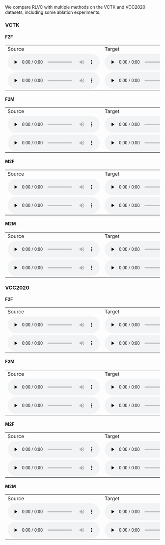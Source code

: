 We compare RLVC with multiple methods on the VCTK and VCC2020 datasets, including some ablation experiments.
### VCTK
#### F2F
<table style="width: 100%; border-collapse: collapse;">
   <tr>
      <td>Source</td>
      <td>Target</td>
      <td>AdaINVC</td>
      <td>AgaINVC</td>
      <td>MediumVC</td>
     <td>FragmentVC</td>
     <td>YourTTS</td>
     <td>DiffVC</td>
     <td>RLVCwAdaIN</td>
      <td>RLVCwCAIN</td>
      <td>RLVCwoSCD</td>
      <td>RLVCwoSD</td>
  </tr>
   <tr>
      <td><audio id="audio" controls="" preload="none"> <source id="V1_s" src="samples/VCTK/f2f/1/p264_045.wav"> </audio></td>
      <td><audio id="audio" controls="" preload="none"> <source id="V1_t" src="samples/VCTK/f2f/1/p225_039.wav"> </audio></td>
      <td><audio id="audio" controls="" preload="none"> <source id="V1_A" src="samples/VCTK/f2f/1/AdaINVC_p264_045TOp225_039.wav"> </audio></td>
      <td><audio id="audio" controls="" preload="none"> <source id="V1_B" src="samples/VCTK/f2f/1/AgaINVC_p264_045TOp225_039.wav"> </audio></td>
      <td><audio id="audio" controls="" preload="none"> <source id="V1_C" src="samples/VCTK/f2f/1/MediumVC_p264_045TOp225_039.wav"> </audio></td>
      <td><audio id="audio" controls="" preload="none"> <source id="V1_D" src="samples/VCTK/f2f/1/FragmentVC_p264_045TOp225_039.wav"> </audio></td>
      <td><audio id="audio" controls="" preload="none"> <source id="V1_E" src="samples/VCTK/f2f/1/YourTTS_p264_045TOp225_039.wav"> </audio></td>
      <td><audio id="audio" controls="" preload="none"> <source id="V1_F" src="samples/VCTK/f2f/1/DiffVC_p264_045TOp225_039.wav"> </audio></td>
      <td><audio id="audio" controls="" preload="none"> <source id="V1_G" src="samples/VCTK/f2f/1/RLVCwAdaIN_p264_045TOp225_039.wav"> </audio></td>
      <td><audio id="audio" controls="" preload="none"> <source id="V1_H" src="samples/VCTK/f2f/1/RLVCwCAIN_p264_045TOp225_039.wav"> </audio></td>
      <td><audio id="audio" controls="" preload="none"> <source id="V1_I" src="samples/VCTK/f2f/1/RLVCwoSCD_p264_045TOp225_039.wav"> </audio></td>
      <td><audio id="audio" controls="" preload="none"> <source id="V1_J" src="samples/VCTK/f2f/1/RLVCwoSD_p264_045TOp225_039.wav"> </audio></td>
   </tr>
  
  <tr>
      <td><audio id="audio" controls="" preload="none"> <source id="V1_s" src="samples/VCTK/f2f/2/p329_009.wav"> </audio></td>
      <td><audio id="audio" controls="" preload="none"> <source id="V1_t" src="samples/VCTK/f2f/2/p225_030.wav"> </audio></td>
      <td><audio id="audio" controls="" preload="none"> <source id="V1_A" src="samples/VCTK/f2f/2/AdaINVC_p329_009TOp225_030.wav"> </audio></td>
      <td><audio id="audio" controls="" preload="none"> <source id="V1_B" src="samples/VCTK/f2f/2/AgaINVC_p329_009TOp225_030.wav"> </audio></td>
      <td><audio id="audio" controls="" preload="none"> <source id="V1_C" src="samples/VCTK/f2f/2/MediumVC_p329_009TOp225_030.wav"> </audio></td>
      <td><audio id="audio" controls="" preload="none"> <source id="V1_D" src="samples/VCTK/f2f/2/FragmentVC_p329_009TOp225_030.wav"> </audio></td>
      <td><audio id="audio" controls="" preload="none"> <source id="V1_E" src="samples/VCTK/f2f/2/YourTTS_p329_009TOp225_030.wav"> </audio></td>
      <td><audio id="audio" controls="" preload="none"> <source id="V1_F" src="samples/VCTK/f2f/2/DiffVC_p329_009TOp225_030.wav"> </audio></td>
      <td><audio id="audio" controls="" preload="none"> <source id="V1_G" src="samples/VCTK/f2f/2/RLVCwAdaIN_p329_009TOp225_030.wav"> </audio></td>
      <td><audio id="audio" controls="" preload="none"> <source id="V1_H" src="samples/VCTK/f2f/2/RLVCwCAIN_p329_009TOp225_030.wav"> </audio></td>
      <td><audio id="audio" controls="" preload="none"> <source id="V1_I" src="samples/VCTK/f2f/2/RLVCwoSCD_p329_009TOp225_030.wav"> </audio></td>
      <td><audio id="audio" controls="" preload="none"> <source id="V1_J" src="samples/VCTK/f2f/2/RLVCwoSD_p329_009TOp225_030.wav"> </audio></td>
   </tr>
  
</table>

#### F2M
<table style="width: 100%; border-collapse: collapse;">
   <tr>
      <td>Source</td>
      <td>Target</td>
      <td>AdaINVC</td>
      <td>AgaINVC</td>
      <td>MediumVC</td>
     <td>FragmentVC</td>
     <td>YourTTS</td>
     <td>DiffVC</td>
     <td>RLVCwAdaIN</td>
      <td>RLVCwCAIN</td>
      <td>RLVCwoSCD</td>
      <td>RLVCwoSD</td>
  </tr>
   <tr>
      <td><audio id="audio" controls="" preload="none"> <source id="V1_s" src="samples/VCTK/f2m/1/p234_003.wav"> </audio></td>
      <td><audio id="audio" controls="" preload="none"> <source id="V1_t" src="samples/VCTK/f2m/1/p245_038.wav"> </audio></td>
      <td><audio id="audio" controls="" preload="none"> <source id="V1_A" src="samples/VCTK/f2m/1/AdaINVC_p234_003TOp245_038.wav"> </audio></td>
      <td><audio id="audio" controls="" preload="none"> <source id="V1_B" src="samples/VCTK/f2m/1/AgaINVC_p234_003TOp245_038.wav"> </audio></td>
      <td><audio id="audio" controls="" preload="none"> <source id="V1_C" src="samples/VCTK/f2m/1/MediumVC_p234_003TOp245_038.wav"> </audio></td>
      <td><audio id="audio" controls="" preload="none"> <source id="V1_D" src="samples/VCTK/f2m/1/FragmentVC_p234_003TOp245_038.wav"> </audio></td>
      <td><audio id="audio" controls="" preload="none"> <source id="V1_E" src="samples/VCTK/f2m/1/YourTTS_p234_003TOp245_038.wav"> </audio></td>
      <td><audio id="audio" controls="" preload="none"> <source id="V1_F" src="samples/VCTK/f2m/1/DiffVC_p234_003TOp245_038.wav"> </audio></td>
      <td><audio id="audio" controls="" preload="none"> <source id="V1_G" src="samples/VCTK/f2m/1/RLVCwAdaIN_p234_003TOp245_038.wav"> </audio></td>
      <td><audio id="audio" controls="" preload="none"> <source id="V1_H" src="samples/VCTK/f2m/1/RLVCwCAIN_p234_003TOp245_038.wav"> </audio></td>
      <td><audio id="audio" controls="" preload="none"> <source id="V1_I" src="samples/VCTK/f2m/1/RLVCwoSCD_p234_003TOp245_038.wav"> </audio></td>
      <td><audio id="audio" controls="" preload="none"> <source id="V1_J" src="samples/VCTK/f2m/1/RLVCwoSD_p234_003TOp245_038.wav"> </audio></td>
   </tr>
  
  <tr>
      <td><audio id="audio" controls="" preload="none"> <source id="V1_s" src="samples/VCTK/f2m/2/p239_018.wav"> </audio></td>
      <td><audio id="audio" controls="" preload="none"> <source id="V1_t" src="samples/VCTK/f2m/2/p237_006.wav"> </audio></td>
      <td><audio id="audio" controls="" preload="none"> <source id="V1_A" src="samples/VCTK/f2m/2/AdaINVC_p239_018TOp237_006.wav"> </audio></td>
      <td><audio id="audio" controls="" preload="none"> <source id="V1_B" src="samples/VCTK/f2m/2/AgaINVC_p239_018TOp237_006.wav"> </audio></td>
      <td><audio id="audio" controls="" preload="none"> <source id="V1_C" src="samples/VCTK/f2m/2/MediumVC_p239_018TOp237_006.wav"> </audio></td>
      <td><audio id="audio" controls="" preload="none"> <source id="V1_D" src="samples/VCTK/f2m/2/FragmentVC_p239_018TOp237_006.wav"> </audio></td>
      <td><audio id="audio" controls="" preload="none"> <source id="V1_E" src="samples/VCTK/f2m/2/YourTTS_p239_018TOp237_006.wav"> </audio></td>
      <td><audio id="audio" controls="" preload="none"> <source id="V1_F" src="samples/VCTK/f2m/2/DiffVC_p239_018TOp237_006.wav"> </audio></td>
      <td><audio id="audio" controls="" preload="none"> <source id="V1_G" src="samples/VCTK/f2m/2/RLVCwAdaIN_p239_018TOp237_006.wav"> </audio></td>
      <td><audio id="audio" controls="" preload="none"> <source id="V1_H" src="samples/VCTK/f2m/2/RLVCwCAIN_p239_018TOp237_006.wav"> </audio></td>
      <td><audio id="audio" controls="" preload="none"> <source id="V1_I" src="samples/VCTK/f2m/2/RLVCwoSCD_p239_018TOp237_006.wav"> </audio></td>
      <td><audio id="audio" controls="" preload="none"> <source id="V1_J" src="samples/VCTK/f2m/2/RLVCwoSD_p239_018TOp237_006.wav"> </audio></td>
   </tr>
</table>

#### M2F
<table style="width: 100%; border-collapse: collapse;">
   <tr>
      <td>Source</td>
      <td>Target</td>
      <td>AdaINVC</td>
      <td>AgaINVC</td>
      <td>MediumVC</td>
     <td>FragmentVC</td>
     <td>YourTTS</td>
     <td>DiffVC</td>
     <td>RLVCwAdaIN</td>
      <td>RLVCwCAIN</td>
      <td>RLVCwoSCD</td>
      <td>RLVCwoSD</td>
  </tr>
   <tr>
      <td><audio id="audio" controls="" preload="none"> <source id="V1_s" src="samples/VCTK/m2f/1/p245_018.wav"> </audio></td>
      <td><audio id="audio" controls="" preload="none"> <source id="V1_t" src="samples/VCTK/m2f/1/p239_001.wav"> </audio></td>
      <td><audio id="audio" controls="" preload="none"> <source id="V1_A" src="samples/VCTK/m2f/1/AdaINVC_p245_018TOp239_001.wav"> </audio></td>
      <td><audio id="audio" controls="" preload="none"> <source id="V1_B" src="samples/VCTK/m2f/1/AgaINVC_p245_018TOp239_001.wav"> </audio></td>
      <td><audio id="audio" controls="" preload="none"> <source id="V1_C" src="samples/VCTK/m2f/1/MediumVC_p245_018TOp239_001.wav"> </audio></td>
      <td><audio id="audio" controls="" preload="none"> <source id="V1_D" src="samples/VCTK/m2f/1/FragmentVC_p245_018TOp239_001.wav"> </audio></td>
      <td><audio id="audio" controls="" preload="none"> <source id="V1_E" src="samples/VCTK/m2f/1/YourTTS_p245_018TOp239_001.wav"> </audio></td>
      <td><audio id="audio" controls="" preload="none"> <source id="V1_F" src="samples/VCTK/m2f/1/DiffVC_p245_018TOp239_001.wav"> </audio></td>
      <td><audio id="audio" controls="" preload="none"> <source id="V1_G" src="samples/VCTK/m2f/1/RLVCwAdaIN_p245_018TOp239_001.wav"> </audio></td>
      <td><audio id="audio" controls="" preload="none"> <source id="V1_H" src="samples/VCTK/m2f/1/RLVCwCAIN_p245_018TOp239_001.wav"> </audio></td>
      <td><audio id="audio" controls="" preload="none"> <source id="V1_I" src="samples/VCTK/m2f/1/RLVCwoSCD_p245_018TOp239_001.wav"> </audio></td>
      <td><audio id="audio" controls="" preload="none"> <source id="V1_J" src="samples/VCTK/m2f/1/RLVCwoSD_p245_018TOp239_001.wav"> </audio></td>
   </tr>
  
  <tr>
      <td><audio id="audio" controls="" preload="none"> <source id="V1_s" src="samples/VCTK/m2f/2/p245_062.wav"> </audio></td>
      <td><audio id="audio" controls="" preload="none"> <source id="V1_t" src="samples/VCTK/m2f/2/p240_005.wav"> </audio></td>
      <td><audio id="audio" controls="" preload="none"> <source id="V1_A" src="samples/VCTK/m2f/2/AdaINVC_p245_062TOp240_005.wav"> </audio></td>
      <td><audio id="audio" controls="" preload="none"> <source id="V1_B" src="samples/VCTK/m2f/2/AgaINVC_p245_062TOp240_005.wav"> </audio></td>
      <td><audio id="audio" controls="" preload="none"> <source id="V1_C" src="samples/VCTK/m2f/2/MediumVC_p245_062TOp240_005.wav"> </audio></td>
      <td><audio id="audio" controls="" preload="none"> <source id="V1_D" src="samples/VCTK/m2f/2/FragmentVC_p245_062TOp240_005.wav"> </audio></td>
      <td><audio id="audio" controls="" preload="none"> <source id="V1_E" src="samples/VCTK/m2f/2/YourTTS_p245_062TOp240_005.wav"> </audio></td>
      <td><audio id="audio" controls="" preload="none"> <source id="V1_F" src="samples/VCTK/m2f/2/DiffVC_p245_062TOp240_005.wav"> </audio></td>
      <td><audio id="audio" controls="" preload="none"> <source id="V1_G" src="samples/VCTK/m2f/2/RLVCwAdaIN_p245_062TOp240_005.wav"> </audio></td>
      <td><audio id="audio" controls="" preload="none"> <source id="V1_H" src="samples/VCTK/m2f/2/RLVCwCAIN_p245_062TOp240_005.wav"> </audio></td>
      <td><audio id="audio" controls="" preload="none"> <source id="V1_I" src="samples/VCTK/m2f/2/RLVCwoSCD_p245_062TOp240_005.wav"> </audio></td>
      <td><audio id="audio" controls="" preload="none"> <source id="V1_J" src="samples/VCTK/m2f/2/RLVCwoSD_p245_062TOp240_005.wav"> </audio></td>
   </tr>
</table>

#### M2M
<table style="width: 100%; border-collapse: collapse;">
   <tr>
      <td>Source</td>
      <td>Target</td>
      <td>AdaINVC</td>
      <td>AgaINVC</td>
      <td>MediumVC</td>
     <td>FragmentVC</td>
     <td>YourTTS</td>
     <td>DiffVC</td>
     <td>RLVCwAdaIN</td>
      <td>RLVCwCAIN</td>
      <td>RLVCwoSCD</td>
      <td>RLVCwoSD</td>
  </tr>
   <tr>
      <td><audio id="audio" controls="" preload="none"> <source id="V1_s" src="samples/VCTK/m2m/1/p226_018.wav"> </audio></td>
      <td><audio id="audio" controls="" preload="none"> <source id="V1_t" src="samples/VCTK/m2m/1/p237_010.wav"> </audio></td>
      <td><audio id="audio" controls="" preload="none"> <source id="V1_A" src="samples/VCTK/m2m/1/AdaINVC_p226_018TOp237_010.wav"> </audio></td>
      <td><audio id="audio" controls="" preload="none"> <source id="V1_B" src="samples/VCTK/m2m/1/AgaINVC_p226_018TOp237_010.wav"> </audio></td>
      <td><audio id="audio" controls="" preload="none"> <source id="V1_C" src="samples/VCTK/m2m/1/MediumVC_p226_018TOp237_010.wav"> </audio></td>
      <td><audio id="audio" controls="" preload="none"> <source id="V1_D" src="samples/VCTK/m2m/1/FragmentVC_p226_018TOp237_010.wav"> </audio></td>
      <td><audio id="audio" controls="" preload="none"> <source id="V1_E" src="samples/VCTK/m2m/1/YourTTS_p226_018TOp237_010.wav"> </audio></td>
      <td><audio id="audio" controls="" preload="none"> <source id="V1_F" src="samples/VCTK/m2m/1/DiffVC_p226_018TOp237_010.wav"> </audio></td>
      <td><audio id="audio" controls="" preload="none"> <source id="V1_G" src="samples/VCTK/m2m/1/RLVCwAdaIN_p226_018TOp237_010.wav"> </audio></td>
      <td><audio id="audio" controls="" preload="none"> <source id="V1_H" src="samples/VCTK/m2m/1/RLVCwCAIN_p226_018TOp237_010.wav"> </audio></td>
      <td><audio id="audio" controls="" preload="none"> <source id="V1_I" src="samples/VCTK/m2m/1/RLVCwoSCD_p226_018TOp237_010.wav"> </audio></td>
      <td><audio id="audio" controls="" preload="none"> <source id="V1_J" src="samples/VCTK/m2m/1/RLVCwoSD_p226_018TOp237_010.wav"> </audio></td>
   </tr>
  
  <tr>
      <td><audio id="audio" controls="" preload="none"> <source id="V1_s" src="samples/VCTK/m2m/2/p237_020.wav"> </audio></td>
      <td><audio id="audio" controls="" preload="none"> <source id="V1_t" src="samples/VCTK/m2m/2/p252_003.wav"> </audio></td>
      <td><audio id="audio" controls="" preload="none"> <source id="V1_A" src="samples/VCTK/m2m/2/AdaINVC_p237_020TOp252_003.wav"> </audio></td>
      <td><audio id="audio" controls="" preload="none"> <source id="V1_B" src="samples/VCTK/m2m/2/AgaINVC_p237_020TOp252_003.wav"> </audio></td>
      <td><audio id="audio" controls="" preload="none"> <source id="V1_C" src="samples/VCTK/m2m/2/MediumVC_p237_020TOp252_003.wav"> </audio></td>
      <td><audio id="audio" controls="" preload="none"> <source id="V1_D" src="samples/VCTK/m2m/2/FragmentVC_p237_020TOp252_003.wav"> </audio></td>
      <td><audio id="audio" controls="" preload="none"> <source id="V1_E" src="samples/VCTK/m2m/2/YourTTS_p237_020TOp252_003.wav"> </audio></td>
      <td><audio id="audio" controls="" preload="none"> <source id="V1_F" src="samples/VCTK/m2m/2/DiffVC_p237_020TOp252_003.wav"> </audio></td>
      <td><audio id="audio" controls="" preload="none"> <source id="V1_G" src="samples/VCTK/m2m/2/RLVCwAdaIN_p237_020TOp252_003.wav"> </audio></td>
      <td><audio id="audio" controls="" preload="none"> <source id="V1_H" src="samples/VCTK/m2m/2/RLVCwCAIN_p237_020TOp252_003.wav"> </audio></td>
      <td><audio id="audio" controls="" preload="none"> <source id="V1_I" src="samples/VCTK/m2m/2/RLVCwoSCD_p237_020TOp252_003.wav"> </audio></td>
      <td><audio id="audio" controls="" preload="none"> <source id="V1_J" src="samples/VCTK/m2m/2/RLVCwoSD_p237_020TOp252_003.wav"> </audio></td>
   </tr>
</table>


### VCC2020
#### F2F
<table style="width: 100%; border-collapse: collapse;">
   <tr>
      <td>Source</td>
      <td>Target</td>
      <td>AdaINVC</td>
      <td>AgaINVC</td>
      <td>MediumVC</td>
     <td>FragmentVC</td>
     <td>YourTTS</td>
     <td>DiffVC</td>
     <td>RLVCwAdaIN</td>
      <td>RLVCwCAIN</td>
      <td>RLVCwoSCD</td>
      <td>RLVCwoSD</td>
  </tr>
   <tr>
      <td><audio id="audio" controls="" preload="none"> <source id="V1_s" src="samples/VCC2020/f2f/1/SEF1_E10056.wav"> </audio></td>
      <td><audio id="audio" controls="" preload="none"> <source id="V1_t" src="samples/VCC2020/f2f/1/TEF2_E20011.wav"> </audio></td>
      <td><audio id="audio" controls="" preload="none"> <source id="V1_A" src="samples/VCC2020/f2f/1/AdaINVC_SEF1_E10056TOTEF2_E20011.wav"> </audio></td>
      <td><audio id="audio" controls="" preload="none"> <source id="V1_B" src="samples/VCC2020/f2f/1/AgaINVC_SEF1_E10056TOTEF2_E20011.wav"> </audio></td>
      <td><audio id="audio" controls="" preload="none"> <source id="V1_C" src="samples/VCC2020/f2f/1/MediumVC_SEF1_E10056TOTEF2_E20011.wav"> </audio></td>
      <td><audio id="audio" controls="" preload="none"> <source id="V1_D" src="samples/VCC2020/f2f/1/FragmentVC_SEF1_E10056TOTEF2_E20011.wav"> </audio></td>
      <td><audio id="audio" controls="" preload="none"> <source id="V1_E" src="samples/VCC2020/f2f/1/YourTTS_SEF1_E10056TOTEF2_E20011.wav"> </audio></td>
      <td><audio id="audio" controls="" preload="none"> <source id="V1_F" src="samples/VCC2020/f2f/1/DiffVC_SEF1_E10056TOTEF2_E20011.wav"> </audio></td>
      <td><audio id="audio" controls="" preload="none"> <source id="V1_G" src="samples/VCC2020/f2f/1/RLVCwAdaIN_SEF1_E10056TOTEF2_E20011.wav"> </audio></td>
      <td><audio id="audio" controls="" preload="none"> <source id="V1_H" src="samples/VCC2020/f2f/1/RLVCwCAIN_SEF1_E10056TOTEF2_E20011.wav"> </audio></td>
      <td><audio id="audio" controls="" preload="none"> <source id="V1_I" src="samples/VCC2020/f2f/1/RLVCwoSCD_SEF1_E10056TOTEF2_E20011.wav"> </audio></td>
      <td><audio id="audio" controls="" preload="none"> <source id="V1_J" src="samples/VCC2020/f2f/1/RLVCwoSD_SEF1_E10056TOTEF2_E20011.wav"> </audio></td>
   </tr>
  
  <tr>
      <td><audio id="audio" controls="" preload="none"> <source id="V1_s" src="samples/VCC2020/f2f/2/TEF1_E20004.wav"> </audio></td>
      <td><audio id="audio" controls="" preload="none"> <source id="V1_t" src="samples/VCC2020/f2f/2/TEF2_E20044.wav"> </audio></td>
      <td><audio id="audio" controls="" preload="none"> <source id="V1_A" src="samples/VCC2020/f2f/2/AdaINVC_TEF1_E20004TOTEF2_E20044.wav"> </audio></td>
      <td><audio id="audio" controls="" preload="none"> <source id="V1_B" src="samples/VCC2020/f2f/2/AgaINVC_TEF1_E20004TOTEF2_E20044.wav"> </audio></td>
      <td><audio id="audio" controls="" preload="none"> <source id="V1_C" src="samples/VCC2020/f2f/2/MediumVC_TEF1_E20004TOTEF2_E20044.wav"> </audio></td>
      <td><audio id="audio" controls="" preload="none"> <source id="V1_D" src="samples/VCC2020/f2f/2/FragmentVC_TEF1_E20004TOTEF2_E20044.wav"> </audio></td>
      <td><audio id="audio" controls="" preload="none"> <source id="V1_E" src="samples/VCC2020/f2f/2/YourTTS_TEF1_E20004TOTEF2_E20044.wav"> </audio></td>
      <td><audio id="audio" controls="" preload="none"> <source id="V1_F" src="samples/VCC2020/f2f/2/DiffVC_TEF1_E20004TOTEF2_E20044.wav"> </audio></td>
      <td><audio id="audio" controls="" preload="none"> <source id="V1_G" src="samples/VCC2020/f2f/2/RLVCwAdaIN_TEF1_E20004TOTEF2_E20044.wav"> </audio></td>
      <td><audio id="audio" controls="" preload="none"> <source id="V1_H" src="samples/VCC2020/f2f/2/RLVCwCAIN_TEF1_E20004TOTEF2_E20044.wav"> </audio></td>
      <td><audio id="audio" controls="" preload="none"> <source id="V1_I" src="samples/VCC2020/f2f/2/RLVCwoSCD_TEF1_E20004TOTEF2_E20044.wav"> </audio></td>
      <td><audio id="audio" controls="" preload="none"> <source id="V1_J" src="samples/VCC2020/f2f/2/RLVCwoSD_TEF1_E20004TOTEF2_E20044.wav"> </audio></td>
   </tr>
</table>

#### F2M
<table style="width: 100%; border-collapse: collapse;">
   <tr>
      <td>Source</td>
      <td>Target</td>
      <td>AdaINVC</td>
      <td>AgaINVC</td>
      <td>MediumVC</td>
     <td>FragmentVC</td>
     <td>YourTTS</td>
     <td>DiffVC</td>
     <td>RLVCwAdaIN</td>
      <td>RLVCwCAIN</td>
      <td>RLVCwoSCD</td>
      <td>RLVCwoSD</td>
  </tr>
   <tr>
      <td><audio id="audio" controls="" preload="none"> <source id="V1_s" src="samples/VCC2020/f2m/1/TEF1_E20004.wav"> </audio></td>
      <td><audio id="audio" controls="" preload="none"> <source id="V1_t" src="samples/VCC2020/f2m/1/SEM2_E10024.wav"> </audio></td>
      <td><audio id="audio" controls="" preload="none"> <source id="V1_A" src="samples/VCC2020/f2m/1/AdaINVC_TEF1_E20004TOSEM2_E10024.wav"> </audio></td>
      <td><audio id="audio" controls="" preload="none"> <source id="V1_B" src="samples/VCC2020/f2m/1/AgaINVC_TEF1_E20004TOSEM2_E10024.wav"> </audio></td>
      <td><audio id="audio" controls="" preload="none"> <source id="V1_C" src="samples/VCC2020/f2m/1/MediumVC_TEF1_E20004TOSEM2_E10024.wav"> </audio></td>
      <td><audio id="audio" controls="" preload="none"> <source id="V1_D" src="samples/VCC2020/f2m/1/FragmentVC_TEF1_E20004TOSEM2_E10024.wav"> </audio></td>
      <td><audio id="audio" controls="" preload="none"> <source id="V1_E" src="samples/VCC2020/f2m/1/YourTTS_TEF1_E20004TOSEM2_E10024.wav"> </audio></td>
      <td><audio id="audio" controls="" preload="none"> <source id="V1_F" src="samples/VCC2020/f2m/1/DiffVC_TEF1_E20004TOSEM2_E10024.wav"> </audio></td>
      <td><audio id="audio" controls="" preload="none"> <source id="V1_G" src="samples/VCC2020/f2m/1/RLVCwAdaIN_TEF1_E20004TOSEM2_E10024.wav"> </audio></td>
      <td><audio id="audio" controls="" preload="none"> <source id="V1_H" src="samples/VCC2020/f2m/1/RLVCwCAIN_TEF1_E20004TOSEM2_E10024.wav"> </audio></td>
      <td><audio id="audio" controls="" preload="none"> <source id="V1_I" src="samples/VCC2020/f2m/1/RLVCwoSCD_TEF1_E20004TOSEM2_E10024.wav"> </audio></td>
      <td><audio id="audio" controls="" preload="none"> <source id="V1_J" src="samples/VCC2020/f2m/1/RLVCwoSD_TEF1_E20004TOSEM2_E10024.wav"> </audio></td>
   </tr>
  
  <tr>
      <td><audio id="audio" controls="" preload="none"> <source id="V1_s" src="samples/VCC2020/f2m/2/TEF1_E20027.wav"> </audio></td>
      <td><audio id="audio" controls="" preload="none"> <source id="V1_t" src="samples/VCC2020/f2m/2/TEM1_E20013.wav"> </audio></td>
      <td><audio id="audio" controls="" preload="none"> <source id="V1_A" src="samples/VCC2020/f2m/2/AdaINVC_TEF1_E20027TOTEM1_E20013.wav"> </audio></td>
      <td><audio id="audio" controls="" preload="none"> <source id="V1_B" src="samples/VCC2020/f2m/2/AgaINVC_TEF1_E20027TOTEM1_E20013.wav"> </audio></td>
      <td><audio id="audio" controls="" preload="none"> <source id="V1_C" src="samples/VCC2020/f2m/2/MediumVC_TEF1_E20027TOTEM1_E20013.wav"> </audio></td>
      <td><audio id="audio" controls="" preload="none"> <source id="V1_D" src="samples/VCC2020/f2m/2/FragmentVC_TEF1_E20027TOTEM1_E20013.wav"> </audio></td>
      <td><audio id="audio" controls="" preload="none"> <source id="V1_E" src="samples/VCC2020/f2m/2/YourTTS_TEF1_E20027TOTEM1_E20013.wav"> </audio></td>
      <td><audio id="audio" controls="" preload="none"> <source id="V1_F" src="samples/VCC2020/f2m/2/DiffVC_TEF1_E20027TOTEM1_E20013.wav"> </audio></td>
      <td><audio id="audio" controls="" preload="none"> <source id="V1_G" src="samples/VCC2020/f2m/2/RLVCwAdaIN_TEF1_E20027TOTEM1_E20013.wav"> </audio></td>
      <td><audio id="audio" controls="" preload="none"> <source id="V1_H" src="samples/VCC2020/f2m/2/RLVCwCAIN_TEF1_E20027TOTEM1_E20013.wav"> </audio></td>
      <td><audio id="audio" controls="" preload="none"> <source id="V1_I" src="samples/VCC2020/f2m/2/RLVCwoSCD_TEF1_E20027TOTEM1_E20013.wav"> </audio></td>
      <td><audio id="audio" controls="" preload="none"> <source id="V1_J" src="samples/VCC2020/f2m/2/RLVCwoSD_TEF1_E20027TOTEM1_E20013.wav"> </audio></td>
   </tr>
</table>

#### M2F
<table style="width: 100%; border-collapse: collapse;">
   <tr>
      <td>Source</td>
      <td>Target</td>
      <td>AdaINVC</td>
      <td>AgaINVC</td>
      <td>MediumVC</td>
     <td>FragmentVC</td>
     <td>YourTTS</td>
     <td>DiffVC</td>
     <td>RLVCwAdaIN</td>
      <td>RLVCwCAIN</td>
      <td>RLVCwoSCD</td>
      <td>RLVCwoSD</td>
  </tr>
   <tr>
      <td><audio id="audio" controls="" preload="none"> <source id="V1_s" src="samples/VCC2020/m2f/1/SEM1_E10065.wav"> </audio></td>
      <td><audio id="audio" controls="" preload="none"> <source id="V1_t" src="samples/VCC2020/m2f/1/TEF1_E10052.wav"> </audio></td>
      <td><audio id="audio" controls="" preload="none"> <source id="V1_A" src="samples/VCC2020/m2f/1/AdaINVC_SEM1_E10065TOTEF1_E10052.wav"> </audio></td>
      <td><audio id="audio" controls="" preload="none"> <source id="V1_B" src="samples/VCC2020/m2f/1/AgaINVC_SEM1_E10065TOTEF1_E10052.wav"> </audio></td>
      <td><audio id="audio" controls="" preload="none"> <source id="V1_C" src="samples/VCC2020/m2f/1/MediumVC_SEM1_E10065TOTEF1_E10052.wav"> </audio></td>
      <td><audio id="audio" controls="" preload="none"> <source id="V1_D" src="samples/VCC2020/m2f/1/FragmentVC_SEM1_E10065TOTEF1_E10052.wav"> </audio></td>
      <td><audio id="audio" controls="" preload="none"> <source id="V1_E" src="samples/VCC2020/m2f/1/YourTTS_SEM1_E10065TOTEF1_E10052.wav"> </audio></td>
      <td><audio id="audio" controls="" preload="none"> <source id="V1_F" src="samples/VCC2020/m2f/1/DiffVC_SEM1_E10065TOTEF1_E10052.wav"> </audio></td>
      <td><audio id="audio" controls="" preload="none"> <source id="V1_G" src="samples/VCC2020/m2f/1/RLVCwAdaIN_SEM1_E10065TOTEF1_E10052.wav"> </audio></td>
      <td><audio id="audio" controls="" preload="none"> <source id="V1_H" src="samples/VCC2020/m2f/1/RLVCwCAIN_SEM1_E10065TOTEF1_E10052.wav"> </audio></td>
      <td><audio id="audio" controls="" preload="none"> <source id="V1_I" src="samples/VCC2020/m2f/1/RLVCwoSCD_SEM1_E10065TOTEF1_E10052.wav"> </audio></td>
      <td><audio id="audio" controls="" preload="none"> <source id="V1_J" src="samples/VCC2020/m2f/1/RLVCwoSD_SEM1_E10065TOTEF1_E10052.wav"> </audio></td>
   </tr>
  
  <tr>
      <td><audio id="audio" controls="" preload="none"> <source id="V1_s" src="samples/VCC2020/m2f/2/TEM2_E20050.wav"> </audio></td>
      <td><audio id="audio" controls="" preload="none"> <source id="V1_t" src="samples/VCC2020/m2f/2/SEF1_E10044.wav"> </audio></td>
      <td><audio id="audio" controls="" preload="none"> <source id="V1_A" src="samples/VCC2020/m2f/2/AdaINVC_TEM2_E20050TOSEF1_E10044.wav"> </audio></td>
      <td><audio id="audio" controls="" preload="none"> <source id="V1_B" src="samples/VCC2020/m2f/2/AgaINVC_TEM2_E20050TOSEF1_E10044.wav"> </audio></td>
      <td><audio id="audio" controls="" preload="none"> <source id="V1_C" src="samples/VCC2020/m2f/2/MediumVC_TEM2_E20050TOSEF1_E10044.wav"> </audio></td>
      <td><audio id="audio" controls="" preload="none"> <source id="V1_D" src="samples/VCC2020/m2f/2/FragmentVC_TEM2_E20050TOSEF1_E10044.wav"> </audio></td>
      <td><audio id="audio" controls="" preload="none"> <source id="V1_E" src="samples/VCC2020/m2f/2/YourTTS_TEM2_E20050TOSEF1_E10044.wav"> </audio></td>
      <td><audio id="audio" controls="" preload="none"> <source id="V1_F" src="samples/VCC2020/m2f/2/DiffVC_TEM2_E20050TOSEF1_E10044.wav"> </audio></td>
      <td><audio id="audio" controls="" preload="none"> <source id="V1_G" src="samples/VCC2020/m2f/2/RLVCwAdaIN_TEM2_E20050TOSEF1_E10044.wav"> </audio></td>
      <td><audio id="audio" controls="" preload="none"> <source id="V1_H" src="samples/VCC2020/m2f/2/RLVCwCAIN_TEM2_E20050TOSEF1_E10044.wav"> </audio></td>
      <td><audio id="audio" controls="" preload="none"> <source id="V1_I" src="samples/VCC2020/m2f/2/RLVCwoSCD_TEM2_E20050TOSEF1_E10044.wav"> </audio></td>
      <td><audio id="audio" controls="" preload="none"> <source id="V1_J" src="samples/VCC2020/m2f/2/RLVCwoSD_TEM2_E20050TOSEF1_E10044.wav"> </audio></td>
   </tr>
</table>

#### M2M
<table style="width: 100%; border-collapse: collapse;">
   <tr>
      <td>Source</td>
      <td>Target</td>
      <td>AdaINVC</td>
      <td>AgaINVC</td>
      <td>MediumVC</td>
     <td>FragmentVC</td>
     <td>YourTTS</td>
     <td>DiffVC</td>
     <td>RLVCwAdaIN</td>
      <td>RLVCwCAIN</td>
      <td>RLVCwoSCD</td>
      <td>RLVCwoSD</td>
  </tr>
   <tr>
      <td><audio id="audio" controls="" preload="none"> <source id="V1_s" src="samples/VCC2020/m2m/1/TEM1_E10061.wav"> </audio></td>
      <td><audio id="audio" controls="" preload="none"> <source id="V1_t" src="samples/VCC2020/m2m/1/SEM1_E10060.wav"> </audio></td>
      <td><audio id="audio" controls="" preload="none"> <source id="V1_A" src="samples/VCC2020/m2m/1/AdaINVC_TEM1_E10061TOSEM1_E10060.wav"> </audio></td>
      <td><audio id="audio" controls="" preload="none"> <source id="V1_B" src="samples/VCC2020/m2m/1/AgaINVC_TEM1_E10061TOSEM1_E10060.wav"> </audio></td>
      <td><audio id="audio" controls="" preload="none"> <source id="V1_C" src="samples/VCC2020/m2m/1/MediumVC_TEM1_E10061TOSEM1_E10060.wav"> </audio></td>
      <td><audio id="audio" controls="" preload="none"> <source id="V1_D" src="samples/VCC2020/m2m/1/FragmentVC_TEM1_E10061TOSEM1_E10060.wav"> </audio></td>
      <td><audio id="audio" controls="" preload="none"> <source id="V1_E" src="samples/VCC2020/m2m/1/YourTTS_TEM1_E10061TOSEM1_E10060.wav"> </audio></td>
      <td><audio id="audio" controls="" preload="none"> <source id="V1_F" src="samples/VCC2020/m2m/1/DiffVC_TEM1_E10061TOSEM1_E10060.wav"> </audio></td>
      <td><audio id="audio" controls="" preload="none"> <source id="V1_G" src="samples/VCC2020/m2m/1/RLVCwAdaIN_TEM1_E10061TOSEM1_E10060.wav"> </audio></td>
      <td><audio id="audio" controls="" preload="none"> <source id="V1_H" src="samples/VCC2020/m2m/1/RLVCwCAIN_TEM1_E10061TOSEM1_E10060.wav"> </audio></td>
      <td><audio id="audio" controls="" preload="none"> <source id="V1_I" src="samples/VCC2020/m2m/1/RLVCwoSCD_TEM1_E10061TOSEM1_E10060.wav"> </audio></td>
      <td><audio id="audio" controls="" preload="none"> <source id="V1_J" src="samples/VCC2020/m2m/1/RLVCwoSD_TEM1_E10061TOSEM1_E10060.wav"> </audio></td>
   </tr>
  
  <tr>
      <td><audio id="audio" controls="" preload="none"> <source id="V1_s" src="samples/VCC2020/m2m/2/TEM2_E10051.wav"> </audio></td>
      <td><audio id="audio" controls="" preload="none"> <source id="V1_t" src="samples/VCC2020/m2m/2/TEM1_E10064.wav"> </audio></td>
      <td><audio id="audio" controls="" preload="none"> <source id="V1_A" src="samples/VCC2020/m2m/2/AdaINVC_TEM2_E10051TOTEM1_E10064.wav"> </audio></td>
      <td><audio id="audio" controls="" preload="none"> <source id="V1_B" src="samples/VCC2020/m2m/2/AgaINVC_TEM2_E10051TOTEM1_E10064.wav"> </audio></td>
      <td><audio id="audio" controls="" preload="none"> <source id="V1_C" src="samples/VCC2020/m2m/2/MediumVC_TEM2_E10051TOTEM1_E10064.wav"> </audio></td>
      <td><audio id="audio" controls="" preload="none"> <source id="V1_D" src="samples/VCC2020/m2m/2/FragmentVC_TEM2_E10051TOTEM1_E10064.wav"> </audio></td>
      <td><audio id="audio" controls="" preload="none"> <source id="V1_E" src="samples/VCC2020/m2m/2/YourTTS_TEM2_E10051TOTEM1_E10064.wav"> </audio></td>
      <td><audio id="audio" controls="" preload="none"> <source id="V1_F" src="samples/VCC2020/m2m/2/DiffVC_TEM2_E10051TOTEM1_E10064.wav"> </audio></td>
      <td><audio id="audio" controls="" preload="none"> <source id="V1_G" src="samples/VCC2020/m2m/2/RLVCwAdaIN_TEM2_E10051TOTEM1_E10064.wav"> </audio></td>
      <td><audio id="audio" controls="" preload="none"> <source id="V1_H" src="samples/VCC2020/m2m/2/RLVCwCAIN_TEM2_E10051TOTEM1_E10064.wav"> </audio></td>
      <td><audio id="audio" controls="" preload="none"> <source id="V1_I" src="samples/VCC2020/m2m/2/RLVCwoSCD_TEM2_E10051TOTEM1_E10064.wav"> </audio></td>
      <td><audio id="audio" controls="" preload="none"> <source id="V1_J" src="samples/VCC2020/m2m/2/RLVCwoSD_TEM2_E10051TOTEM1_E10064.wav"> </audio></td>
   </tr>
</table>


